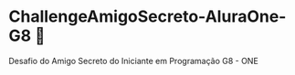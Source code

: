 # ChallengeAmigoSecreto-AluraOne-G8 🎁


Desafio do Amigo Secreto do Iniciante em Programação G8 - ONE
